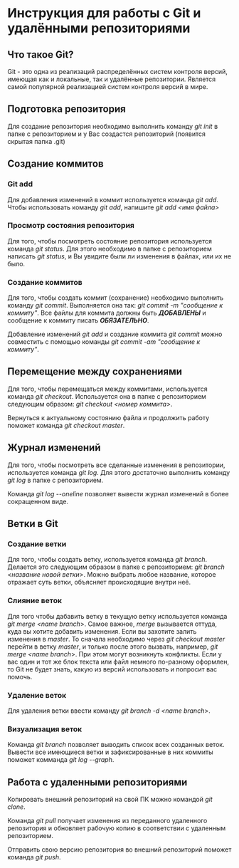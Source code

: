 # Инструкция для работы с Git и удалёнными репозиториями

## Что такое Git?

Git - это одна из реализаций распределённых систем контроля версий, имеющая как и локальные, так и удалённые репозитории. Является самой популярной реализацией систем контроля версий в мире.

## Подготовка репозитория

Для создание репозитория необходимо выполнить команду *git init*  в папке с репозиторием и у Вас создастся репозиторий (появится скрытая папка .git)

## Создание коммитов

### Git add

Для добавления изменений в коммит используется команда *git add*. Чтобы использовать команду *git add*, напишите *git add <имя файла>*

### Просмотр состояния репозитория
Для того, чтобы посмотреть состояние репозитория используется команда *git status*. Для этого необходимо в папке с репозиторием написать *git status*, и Вы увидите были ли изменения в файлах, или их не было.

### Создание коммитов
Для того, чтобы создать коммит (сохранение) необходимо выполнить команду *git commit*. Выполняется она так: *git commit -m "сообщение к коммиту"*. Все файлы для коммита должны быть ***ДОБАВЛЕНЫ*** и сообщение к коммиту писать ***ОБЯЗАТЕЛЬНО***.

Добавление изменений *git add* и создание коммита *git commit* можно совместить с помощью команды *git commit -am "сообщение к коммиту"*.

## Перемещение между сохранениями
Для того, чтобы перемещаться между коммитами, используется команда *git checkout*. Используется она в папке с репозиторием следующим образом: *git checkout <номер коммита>*. 

Вернуться к актуальному состоянию файла и продолжить работу поможет команда *git checkout master*.

## Журнал изменений
Для того, чтобы посмотреть все сделанные изменения в репозитории, используется команда *git log*. Для этого достаточно выполнить команду *git log* в папке с репозиторием. 

Команда *git log --oneline* позволяет вывести журнал изменений в более сокращенном виде.

## Ветки в Git

### Создание ветки
Для того, чтобы создать ветку, используется команда *git branch*. Делается это следующим образом в папке с репозиторием: *git branch <название новой ветки>*. Можно выбрать любое название, которое отражает суть ветки,
объясняет происходящие внутри неё.

### Слияние веток

Для того чтобы дабавить ветку в текущую ветку используется команда *git merge <name branch*>.
Самое важное, *merge* вызывается оттуда,
куда вы хотите добавить изменения. Если вы захотите залить изменения в *master*. То сначала
необходимо через *git checkout master* перейти в ветку *master*, и только после этого вызвать,
например, *git merge <name branch*>. При этом могут возникнуть конфликты. Если у вас один и тот же блок текста или файл немного по-разному оформлен, то Git не будет знать, какую из версий
использовать и попросит вас помочь.

### Удаление веток
Для удаления ветки ввести команду *git branch -d <name branch*>.

### Визуализация веток
Команда *git branch* позволяет выводить список всех созданных веток.
Вывести все имеющиеся ветки и зафиксированные в них коммиты поможет комманда *git log --graph*.

## Работа с удаленными репозиториями
Копировать внешний репозиторий на свой ПК можно командой *git clone*.

Команда *git pull* получает изменения из переданного удаленного репозитория и обновляет рабочую копию в соответствии с удаленным репозиторием.

Отправить свою версию репозитория во
внешний репозиторий поможет команда *git
push*. 
